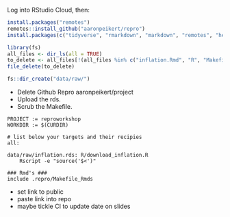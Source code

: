 Log into RStudio Cloud, then:

```r
install.packages("remotes")
remotes::install_github("aaronpeikert/repro")
install.packages(c("tidyverse", "rmarkdown", "markdown", "remotes", "here", "reticulate"))
```

```r
library(fs)
all_files <- dir_ls(all = TRUE)
to_delete <- all_files[!(all_files %in% c("inflation.Rmd", "R", "Makefile", "repro-workshop.Rproj", ".gitignore"))]
file_delete(to_delete)
```

```r
fs::dir_create("data/raw/")
```

 - Delete Github Repro aaronpeikert/project
 - Upload the rds.
 - Scrub the Makefile.
 
```
PROJECT := reproworkshop
WORKDIR := $(CURDIR)

# list below your targets and their recipies
all:

data/raw/inflation.rds: R/download_inflation.R
	Rscript -e "source('$<')"

### Rmd's ###
include .repro/Makefile_Rmds

```
 
 - set link to public
 - paste link into repo
 - maybe tickle CI to update date on slides


